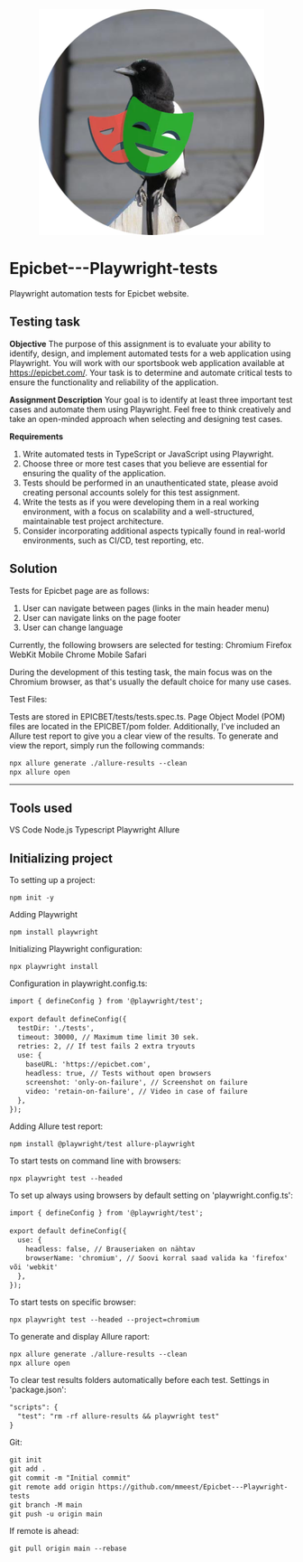 <div>
  <p align="center">
    <img src="https://github.com/mmeest/Epicbet---Playwright-tests/blob/main/Playwright.png" height="400px">
  </p>
</div>


# Epicbet---Playwright-tests
Playwright automation tests for Epicbet website.

## Testing task

**Objective**
The purpose of this assignment is to evaluate your ability to identify, design, and
implement automated tests for a web application using Playwright.
You will work with our sportsbook web application available at https://epicbet.com/.
Your task is to determine and automate critical tests to ensure the functionality and
reliability of the application.

**Assignment Description**
Your goal is to identify at least three important test cases and automate them using
Playwright. Feel free to think creatively and take an open-minded approach when selecting
and designing test cases.

**Requirements**
1. Write automated tests in TypeScript or JavaScript using Playwright.
2. Choose three or more test cases that you believe are essential for ensuring the
quality of the application.
3. Tests should be performed in an unauthenticated state, please avoid creating
personal accounts solely for this test assignment.
4. Write the tests as if you were developing them in a real working environment,
with a focus on scalability and a well-structured, maintainable test project architecture.
5. Consider incorporating additional aspects typically found in real-world environments,
such as CI/CD, test reporting, etc.

## Solution 

Tests for Epicbet page are as follows:

1. User can navigate between pages (links in the main header menu)
2. User can navigate links on the page footer
3. User can change language
   
Currently, the following browsers are selected for testing:
Chromium
Firefox
WebKit
Mobile Chrome
Mobile Safari

During the development of this testing task, the main focus was on the Chromium browser, as that's usually the default choice for many use cases.

Test Files:

Tests are stored in EPICBET/tests/tests.spec.ts.
Page Object Model (POM) files are located in the EPICBET/pom folder.
Additionally, I’ve included an Allure test report to give you a clear view of the results. To generate and view the report, simply run the following commands:

```
npx allure generate ./allure-results --clean
npx allure open
```

---

## Tools used

VS Code
Node.js
Typescript
Playwright
Allure

## Initializing project

To setting up a project:

```
npm init -y
```

Adding Playwright

```
npm install playwright
```

Initializing Playwright configuration:

```
npx playwright install
```

Configuration in playwright.config.ts:

```
import { defineConfig } from '@playwright/test';

export default defineConfig({
  testDir: './tests',
  timeout: 30000, // Maximum time limit 30 sek.
  retries: 2, // If test fails 2 extra tryouts
  use: {
    baseURL: 'https://epicbet.com',
    headless: true, // Tests without open browsers
    screenshot: 'only-on-failure', // Screenshot on failure
    video: 'retain-on-failure', // Video in case of failure
  },
});
```

Adding Allure test report:

```
npm install @playwright/test allure-playwright
```

To start tests on command line with browsers:

```
npx playwright test --headed
```

To set up always using browsers by default setting on 'playwright.config.ts':

```
import { defineConfig } from '@playwright/test';

export default defineConfig({
  use: {
    headless: false, // Brauseriaken on nähtav
    browserName: 'chromium', // Soovi korral saad valida ka 'firefox' või 'webkit'
  },
});
```

To start tests on specific browser:

```
npx playwright test --headed --project=chromium
```

To generate and display Allure raport:

```
npx allure generate ./allure-results --clean
npx allure open
```

To clear test results folders automatically before each test. Settings in 'package.json':

```
"scripts": {
  "test": "rm -rf allure-results && playwright test"
}
```

Git:

```
git init
git add .
git commit -m "Initial commit"
git remote add origin https://github.com/mmeest/Epicbet---Playwright-tests
git branch -M main
git push -u origin main
```

If remote is ahead:

```
git pull origin main --rebase
```
